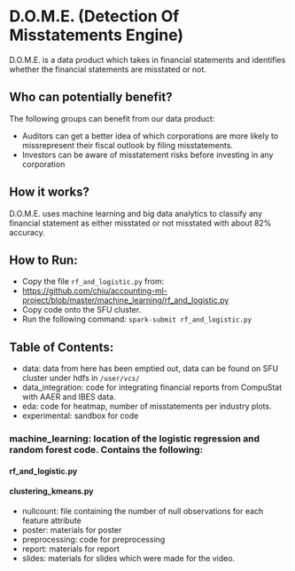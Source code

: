 # D.O.M.E. (Detection Of Misstatements Engine)
 
D.O.M.E. is a data product which takes in financial statements and identifies whether the financial statements are misstated or not.

## Who can potentially benefit?
The following groups can benefit from our data product:
* Auditors can get a better idea of which corporations are more likely to missrepresent their fiscal outlook by filing misstatements.
* Investors can be aware of misstatement risks before investing in any corporation

## How it works?
D.O.M.E. uses machine learning and big data analytics to classify any financial statement as either misstated or not misstated with about 82% accuracy.

## How to Run:
* Copy the file `rf_and_logistic.py` from:
* https://github.com/chiu/accounting-ml-project/blob/master/machine_learning/rf_and_logistic.py
* Copy code onto the SFU cluster.
* Run the following command: 
  `spark-submit rf_and_logistic.py`


## Table of Contents:
* data: data from here has been emptied out, data can be found on SFU cluster under hdfs in `/user/vcs/`
* data_integration: code for integrating financial reports from CompuStat with AAER and IBES data. 
* eda: code for heatmap, number of misstatements per industry plots. 
* experimental: sandbox for code
### machine_learning: location of the logistic regression and random forest code. Contains the following:
#### rf_and_logistic.py
#### clustering_kmeans.py

* nullcount: file containing the number of null observations for each feature attribute
* poster: materials for poster
* preprocessing: code for preprocessing
* report: materials for report
* slides: materials for slides which were made for the video. 




